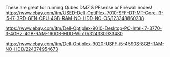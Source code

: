 These are great for running Qubes DMZ & PFsense or Firewall nodes!
https://www.ebay.com/itm/USED-Dell-OptiPlex-7010-SFF-DT-MT-Core-i3-i5-i7-3RD-GEN-CPU-4GB-RAM-NO-HDD-NO-OS/123348860238

https://www.ebay.com/itm/Dell-Optiplex-9010-Desktop-PC-Intel-i7-3770-3-4GHz-4GB-RAM-160GB-HDD-Win10/324330933480

https://www.ebay.com/itm/Dell-Optiplex-9020-USFF-i5-4590S-8GB-RAM-NO-HDD/224374954673
